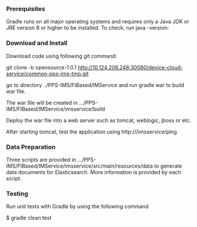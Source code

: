 ### Prerequisites
Gradle runs on all major operating systems and requires only a Java JDK or JRE version 8 or higher to be installed. To check, run java -version:

###  Download and Install
Download code using following git command:

git clone -b opensource-1.0.1 http://10.124.206.248:30080/device-cloud-service/common-pps-ims-tmp.git

go to directory ../PPS-IMS/FIBased/IMService and run gradle war to build war file.

The war file will be created in 
.../PPS-IMS/FIBased/IMService/imsservice/build

Deploy the war file into a web server such as tomcat, weblogic, jboss or etc.

After starting tomcat, test the application using 
http://<server-ip>/imsservice/ping

###  Data Preparation

Three scripts are provided in .../PPS-IMS/FIBased/IMService/imsservice/src/main/resources/data to generate data documents for Elasticsearch.
More information is provided by each script.

###  Testing
Run unit tests with Gradle by using the following command

$ gradle clean test
